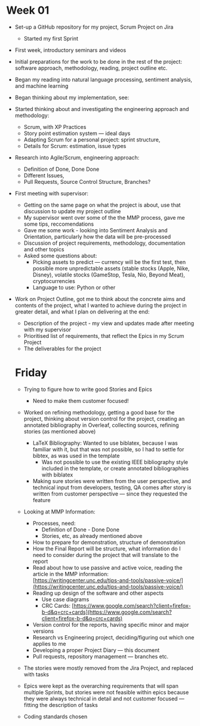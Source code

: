 # Week 01

- Set-up a GitHub repository for my project, Scrum Project on Jira
    - Started my first Sprint
- First week, introductory seminars and videos
- Initial preparations for the work to be done in the rest of the project: software approach, methodology, reading, project outline etc.
- Began my reading into natural language processing, sentiment analysis, and machine learning
- Began thinking about my implementation, see:
- Started thinking about and investigating the engineering approach and methodology:
    - Scrum, with XP Practices
    - Story point estimation system — ideal days
    - Adapting Scrum for a personal project: sprint structure,
    - Details for Scrum: estimation, issue types
- Research into Agile/Scrum, engineering approach:
    - Definition of Done, Done Done
    - Different Issues,
    - Pull Requests, Source Control Structure, Branches?
- First meeting with supervisor:
    - Getting on the same page on what the project is about, use that discussion to update my project outline
    - My supervisor went over some of the the MMP process, gave me some tips, reccomendations
    - Gave me some work - looking into Sentiment Analysis and Orientation, particularly how the data will be pre-processed
    - Discussion of project requirements, methodology, documentation and other topics
    - Asked some questions about:
        - Picking assets to predict — currency will be the first test, then possible more unpredictable assets (stable stocks (Apple, Nike, Disney), volatile stocks (GameStop, Tesla, Nio, Beyond Meat), cryptocurrencies
        - Language to use: Python or other
- Work on Project Outline, got me to think about the concrete aims and contents of the project, what I wanted to achieve during the project in greater detail, and what I plan on delivering at the end:
    - Description of the project - my view and updates made after meeting with my supervisor
    - Prioritised list of requirements, that reflect the Epics in my Scrum Project
    - The deliverables for the project

    # Friday

    - Trying to figure how to write good Stories and Epics
        - Need to make them customer focused!
    - Worked on refining methodology, getting a good base for the project, thinking about version control for the project, creating an annotated bibliography in Overleaf, collecting sources, refining stories (as mentioned above)
        - LaTeX Bibliography: Wanted to use biblatex, because I was familiar with it, but that was not possible, so I had to settle for bibtex, as was used in the template
            - Was not possible to use the existing IEEE bibliography style included in the template, or create annotated bibliographies with biblatex
        - Making sure stories were written from the user perspective, and technical input from developers, testing, QA comes after story is written from customer perspective — since they requested the feature

    - Looking at MMP Information:
        - Processes, need:
            - Definition of Done - Done Done
            - Stories, etc, as already mentioned above
        - How to prepare for demonstration, structure of demonstration
        - How the Final Report will be structure, what information do I need to consider during the project that will translate to the report
        - Read about how to use passive and active voice, reading the article in the MMP information: [https://writingcenter.unc.edu/tips-and-tools/passive-voice/](https://writingcenter.unc.edu/tips-and-tools/passive-voice/)
        - Reading up design of the software and other aspects
            - Use case diagrams
            - CRC Cards: [https://www.google.com/search?client=firefox-b-d&q=crc+cards](https://www.google.com/search?client=firefox-b-d&q=crc+cards)
        - Version control for the reports, having specific minor and major versions
        - Research vs Engineering project, deciding/figuring out which one applies to me
        - Developing a proper Project Diary — this document
        - Pull requests, repository management — branches etc.

    - The stories were mostly removed from the  Jira Project, and replaced with tasks
    - Epics were kept as the overarching requirements that will span multiple Sprints, but stories were not feasible within epics because they were always technical in detail and not customer focused — fitting the description of tasks

    - Coding standards chosen